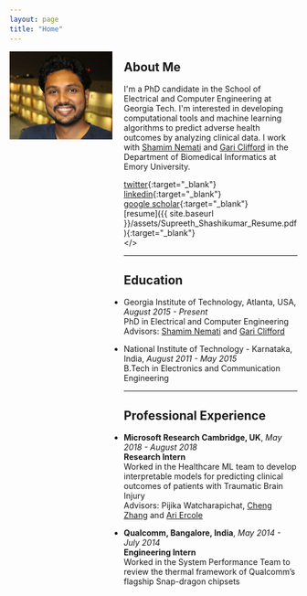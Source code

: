 ```yaml
---
layout: page 
title: "Home"
---
```


<div style="float:left;margin:0 20px 1000px 0">
   <img align="left" src="assets/supreeth_pic2_crop.jpeg" width="180">
</div>

## About Me
I'm a PhD candidate in the School of Electrical and Computer Engineering at Georgia Tech. I'm interested in developing computational tools and machine learning algorithms to predict adverse health outcomes by analyzing clinical data. I work with [Shamim Nemati](http://nematilab.info/people/shamim/index.html) and [Gari Clifford](http://gdclifford.info/people/gari) in the Department of Biomedical Informatics at Emory University.

<i class='fa fa-twitter fa-fw'></i>  [twitter](https://twitter.com/sprajw){:target="_blank"} <br>
<i class='fa fa-linkedin fa-fw'></i> [linkedin](https://www.linkedin.com/in/supreeth-prajwal/){:target="_blank"} <br>
<i class='fa fa-graduation-cap fa-fw'></i>  [google scholar](https://scholar.google.com/citations?user=BPT-V4AAAAAJ&hl=en){:target="_blank"} <br>
<i class='fa fa-file-text fa-fw'></i>  [resume]({{ site.baseurl }}/assets/Supreeth_Shashikumar_Resume.pdf){:target="_blank"} <br>
<i class='fa fa-envelope fa-fw'></i> <a id="email"></> <br> 

<script>
<!--
var email_address = "supreeth" + "@" + "gatech";
email_address += ".edu";
$("#email").attr("href", "mailto:" + email_address).html("email");
//-->
</script>

---
## Education

+ Georgia Institute of Technology, Atlanta, USA, *August 2015 - Present*  
  PhD in Electrical and Computer Engineering  
  Advisors: [Shamim Nemati](http://nematilab.info/people/shamim/index.html) and [Gari Clifford](http://gdclifford.info/people/gari)

+ National Institute of Technology - Karnataka, India, *August 2011 - May 2015*  
  B.Tech in Electronics and Communication Engineering

---
## Professional Experience

+ **Microsoft Research Cambridge, UK**, *May 2018 - August 2018*  
  **Research Intern**  
  Worked in the Healthcare ML team to develop interpretable models for predicting clinical outcomes of patients with Traumatic Brain Injury  
  Advisors: Pijika Watcharapichat, [Cheng Zhang](https://cheng-zhang.org/) and [Ari Ercole](http://anaesthetics.medschl.cam.ac.uk/staff/ari-ercole/)

+ **Qualcomm, Bangalore, India**, *May 2014 - July 2014*  
  **Engineering Intern**  
  Worked in the System Performance Team to review the thermal framework of Qualcomm’s flagship Snap-dragon chipsets


